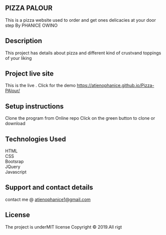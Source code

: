 ## PIZZA PALOUR
This is a pizza website used to order and get ones delicacies at your door step
By PHANICE OWINO

## Description
This project has details about pizza and different kind of crustvand toppings of your liking

## Project live site
This is the live . Click for the demo https://atienophanice.github.io/Pizza-PAlour/

## Setup instructions
Clone the program from Online repo Click on the green button to clone or download

## Technologies Used
HTML <br>CSS <br>Bootsrap <br>JQuery <br>Javascript

## Support and contact details
contact me @ atienophanice1@gmail.com

## License
The project is underMIT license Copyright © 2019.All rigt
